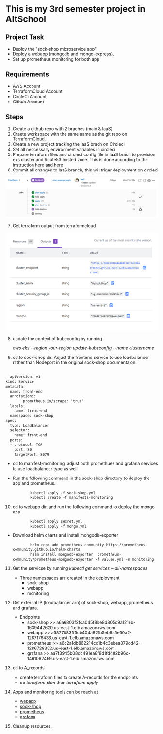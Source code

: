 # This is my 3rd semester project in AltSchool
## Project Task
- Deploy the "sock-shop microservice app"
- Deploy a webapp (mongodb and mongo-express).
- Set up prometheus monitoring for both app

## Requirements
- AWS Account
- TerraformCloud Account
- CircleCi Account
- Github Account

## Steps
1. Create a github repo with 2 braches (main & IaaS)
2. Craete workspace with the same name as the git repo on TerraformCloud.
3. Create a new project tracking the IaaS brach on Circleci
4. Set all neccessary environment variables in circleci
5. Prepare terraform files and circleci config file in IaaS brach to provision eks cluster and Route53 hosted zone. This is done according to the instruction [here](https://developer.hashicorp.com/terraform/tutorials/automation/circle-ci) and [here](https://developer.hashicorp.com/terraform/tutorials/kubernetes/eks)
6. Commit all changes to IaaS branch, this will triger deployment on circleci  

  ![circleci](asset/circleci.png)

7. Get terraform output from terraformcloud  
  
  ![terraformCloud](asset/terraformCloud.png)

8. update the context of kubeconfig by running  
    
    _aws eks --region your-region update-kubeconfig --name clustername_ 

9. cd to sock-shop dir. Adjust the frontend service to use loadbalancer rather than Nodeport in the original sock-shop documentaion.

```

  apiVersion: v1
kind: Service
metadata:
  name: front-end
  annotations:
        prometheus.io/scrape: 'true'
  labels:
    name: front-end
  namespace: sock-shop
spec:
  type: LoadBalancer
  selector:
    name: front-end
  ports:
  - protocol: TCP
    port: 80
    targetPort: 8079

```
  - cd to manifest-monitoring, adjust both promethues and grafana services to use loadbalancer type as well

  - Run the following command in the sock-shop directory to deploy the app and prometheus.  
           
                kubectl apply -f sock-shop.yml  
                kubectl create -f manifests-monitoring
 
10. cd to webapp dir. and run the following command to deploy the mongo app  

                kubectl apply secret.yml  
                kubectl apply -f mongo.yml
   
  - Download helm charts and install mongodb-exporter
            
                helm repo add prometheus-community https://prometheus-community.github.io/helm-charts  
                helm install mongodb-exporter  prometheus-community/prometheus-mongodb-exporter -f values.yml -n monitoring

11. Get the servicse by running _kubectl get services --all-namespaces_
    - Three namespaces are created in the deployment
       - sock-shop
       - webapp
       - monitoring

12. Get external IP (loadbalancer arn) of sock-shop, webapp, prometheus and grafana.
    - Endpoints
       - sock-shop >> a6a6803f2fca045f8be8d805c9a121eb-1639442620.us-east-1.elb.amazonaws.com
       - webapp >> a5877883ff5cb404a82fb5eb9a5e50a2-1267176436.us-east-1.elb.amazonaws.com
       - prometheus >> a6c2a1db862214cd1b4c3ebea879dd42-1286728352.us-east-1.elb.amazonaws.com
       - grafana >> aa7f3945b08dc491ea8f8d1fd482b96c-1461062469.us-east-1.elb.amazonaws.com

13. cd to A_records
    - create terraform files to create A-records for the endpoints
    - do _terraform plan_ then _terraform apply_

14. Apps and monitoring tools can be reach at
    - [webapp](webapp.ridwandemo.me)
    - [sock-shop](sock-shop.ridwandemo.me)
    - [prometheus](prometheus.ridwandemo.me)
    - [grafana](grafana.ridwandemo.me)

15. Cleanup resources.

